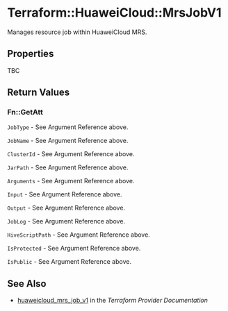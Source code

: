# Terraform::HuaweiCloud::MrsJobV1

Manages resource job within HuaweiCloud MRS.

## Properties

TBC

## Return Values

### Fn::GetAtt

`JobType` - See Argument Reference above.

`JobName` - See Argument Reference above.

`ClusterId` - See Argument Reference above.

`JarPath` - See Argument Reference above.

`Arguments` - See Argument Reference above.

`Input` - See Argument Reference above.

`Output` - See Argument Reference above.

`JobLog` - See Argument Reference above.

`HiveScriptPath` - See Argument Reference above.

`IsProtected` - See Argument Reference above.

`IsPublic` - See Argument Reference above.

## See Also

* [huaweicloud_mrs_job_v1](https://www.terraform.io/docs/providers/huaweicloud/r/mrs_job_v1.html) in the _Terraform Provider Documentation_